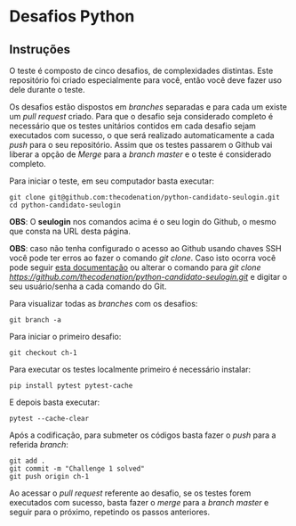 # Desafios Python

## Instruções

O teste é composto de cinco desafios, de complexidades distintas. Este repositório foi criado especialmente para você, então você deve fazer uso dele durante o teste. 

Os desafios estão dispostos em *branches* separadas e para cada um existe um *pull request* criado. Para que o desafio seja considerado completo é necessário que os testes unitários contidos em cada desafio sejam executados com sucesso, o que será realizado automaticamente a cada *push* para o seu repositório. Assim que os testes passarem o Github vai liberar a opção de *Merge* para a *branch master* e o teste é considerado completo. 

Para iniciar o teste, em seu computador basta executar:

	git clone git@github.com:thecodenation/python-candidato-seulogin.git
	cd python-candidato-seulogin

**OBS**: O **seulogin** nos comandos acima é o seu login do Github, o mesmo que consta na URL desta página.

**OBS**: caso não tenha configurado o acesso ao Github usando chaves SSH você pode ter erros ao fazer o comando *git clone*. Caso isto ocorra você pode seguir [esta documentação](https://help.github.com/articles/connecting-to-github-with-ssh/) ou alterar o comando para *git clone https://github.com/thecodenation/python-candidato-seulogin.git* e digitar o seu usuário/senha a cada comando do Git.

Para visualizar todas as *branches* com os desafios:

	git branch -a

Para iniciar o primeiro desafio:

	git checkout ch-1

Para executar os testes localmente primeiro é necessário instalar:

	pip install pytest pytest-cache

E depois basta executar:

	pytest --cache-clear

Após a codificação, para submeter os códigos basta fazer o *push* para a referida *branch*:

	git add .
	git commit -m "Challenge 1 solved"
	git push origin ch-1

Ao acessar o *pull request* referente ao desafio, se os testes forem executados com sucesso, basta fazer o *merge* para a *branch master* e seguir para o próximo, repetindo os passos anteriores. 
